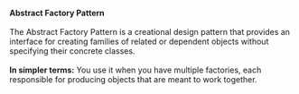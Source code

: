 **Abstract Factory Pattern**<br><br>
The Abstract Factory Pattern is a creational design pattern that provides an interface for creating families of related or dependent objects without specifying their concrete classes.<br><br>
**In simpler terms:**
You use it when you have multiple factories, each responsible for producing objects that are meant to work together.<br><br>